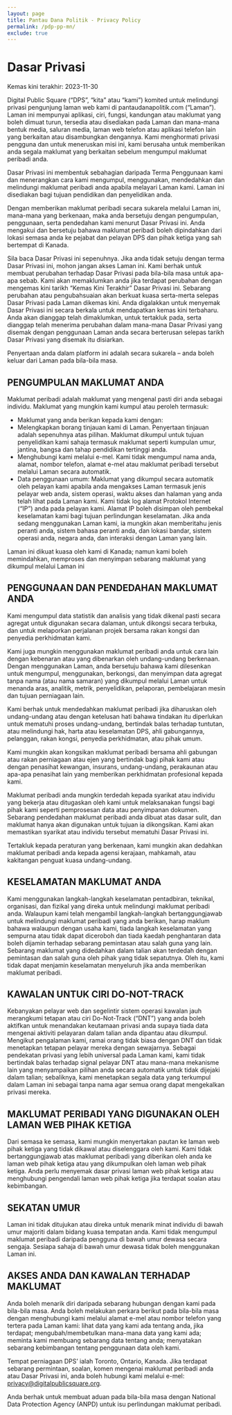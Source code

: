 ```yaml
---
layout: page
title: Pantau Dana Politik - Privacy Policy
permalink: /pdp-pp-mn/
exclude: true
---
```


# **Dasar Privasi**

Kemas kini terakhir: 2023-11-30

Digital Public Square (“DPS”, “kita” atau “kami”) komited untuk melindungi privasi pengunjung laman web kami di  pantaudanapolitik.com (“Laman”). Laman ini mempunyai aplikasi, ciri, fungsi, kandungan atau maklumat yang boleh dimuat turun, tersedia atau disediakan pada Laman dan mana-mana bentuk media, saluran media, laman web telefon atau aplikasi telefon lain yang berkaitan atau disambungkan dengannya. Kami menghormati privasi pengguna dan untuk meneruskan misi ini, kami berusaha untuk memberikan anda segala maklumat yang berkaitan sebelum mengumpul maklumat peribadi anda. 

Dasar Privasi ini membentuk sebahagian daripada Terma Penggunaan kami dan menerangkan cara kami mengumpul, menggunakan, mendedahkan dan melindungi maklumat peribadi anda apabila melayari Laman kami. Laman ini disediakan bagi tujuan pendidikan dan penyelidikan anda.

Dengan memberikan maklumat peribadi secara sukarela melalui Laman ini, mana-mana yang berkenaan, maka anda bersetuju dengan pengumpulan, penggunaan, serta pendedahan kami menurut Dasar Privasi ini. Anda mengakui dan bersetuju bahawa maklumat peribadi boleh dipindahkan dari lokasi semasa anda ke pejabat dan pelayan DPS dan pihak ketiga yang sah bertempat di Kanada.

Sila baca Dasar Privasi ini sepenuhnya. Jika anda tidak setuju dengan terma Dasar Privasi ini, mohon jangan akses Laman ini. Kami berhak untuk membuat perubahan terhadap Dasar Privasi pada bila-bila masa untuk apa-apa sebab. Kami akan memaklumkan anda jika terdapat perubahan dengan mengemas kini tarikh “Kemas Kini Terakhir” Dasar Privasi ini. Sebarang perubahan atau pengubahsuaian akan berkuat kuasa serta-merta selepas Dasar Privasi pada Laman dikemas kini. Anda digalakkan untuk menyemak Dasar Privasi ini secara berkala untuk mendapatkan kemas kini terbaharu. Anda akan dianggap telah dimaklumkan, untuk tertakluk pada, serta dianggap telah menerima perubahan dalam mana-mana Dasar Privasi yang disemak dengan penggunaan Laman anda secara berterusan selepas tarikh Dasar Privasi yang disemak itu disiarkan. 

Penyertaan anda dalam platform ini adalah secara sukarela – anda boleh keluar dari Laman pada bila-bila masa.

## PENGUMPULAN MAKLUMAT ANDA
Maklumat peribadi adalah maklumat yang mengenal pasti diri anda sebagai individu. Maklumat yang mungkin kami kumpul atau peroleh termasuk: 

 - Maklumat yang anda berikan kepada kami dengan: 
  - Melengkapkan borang tinjauan kami di Laman. Penyertaan tinjauan adalah sepenuhnya atas pilihan. Maklumat dikumpul untuk tujuan penyelidikan kami sahaja termasuk maklumat seperti kumpulan umur, jantina, bangsa dan tahap pendidikan tertinggi anda. 
  - Menghubungi kami melalui e-mel. Kami tidak mengumpul nama anda, alamat, nombor telefon, alamat e-mel atau maklumat peribadi tersebut melalui Laman secara automatik. 
 - Data penggunaan umum: Maklumat yang dikumpul secara automatik oleh pelayan kami apabila anda mengakses Laman termasuk jenis pelayar web anda, sistem operasi, waktu akses dan halaman yang anda telah lihat pada Laman kami. Kami tidak log alamat Protokol Internet (“IP”) anda pada pelayan kami. Alamat IP boleh disimpan oleh pembekal keselamatan kami bagi tujuan perlindungan keselamatan. Jika anda sedang menggunakan Laman kami, ia mungkin akan memberitahu jenis peranti anda, sistem bahasa peranti anda, dan lokasi bandar, sistem operasi anda, negara anda, dan interaksi dengan Laman yang lain. 

Laman ini dikuat kuasa oleh kami di Kanada; namun kami boleh memindahkan, memproses dan menyimpan sebarang maklumat yang dikumpul melalui Laman ini

## PENGGUNAAN DAN PENDEDAHAN MAKLUMAT ANDA 
Kami mengumpul data statistik dan analisis yang tidak dikenal pasti secara agregat untuk digunakan secara dalaman, untuk dikongsi secara terbuka, dan untuk melaporkan perjalanan projek bersama rakan kongsi dan penyedia perkhidmatan kami.  

Kami juga mungkin menggunakan maklumat peribadi anda untuk cara lain dengan kebenaran atau yang dibenarkan oleh undang-undang berkenaan. Dengan menggunakan Laman, anda bersetuju bahawa kami dilesenkan untuk mengumpul, menggunakan, berkongsi, dan menyimpan data agregat tanpa nama (atau nama samaran) yang dikumpul melalui Laman untuk menanda aras, analitik, metrik, penyelidikan, pelaporan, pembelajaran mesin dan tujuan perniagaan lain.

Kami berhak untuk mendedahkan maklumat peribadi jika diharuskan oleh undang-undang atau dengan ketelusan hati bahawa tindakan itu diperlukan untuk mematuhi proses undang-undang, bertindak balas terhadap tuntutan, atau melindungi hak, harta atau keselamatan DPS, ahli gabungannya, pelanggan, rakan kongsi, penyedia perkhidmatan, atau pihak umum. 

Kami mungkin akan kongsikan maklumat peribadi bersama ahli gabungan atau rakan perniagaan atau ejen yang bertindak bagi pihak kami atau dengan penasihat kewangan, insurans, undang-undang, perakaunan atau apa-apa penasihat lain yang memberikan perkhidmatan profesional kepada kami. 

Maklumat peribadi anda mungkin terdedah kepada syarikat atau individu yang bekerja atau ditugaskan oleh kami untuk melaksanakan fungsi bagi pihak kami seperti pemprosesan data atau penyimpanan dokumen. Sebarang pendedahan maklumat peribadi anda dibuat atas dasar sulit, dan maklumat hanya akan digunakan untuk tujuan ia dikongsikan. Kami akan memastikan syarikat atau individu tersebut mematuhi Dasar Privasi ini. 

Tertakluk kepada peraturan yang berkenaan, kami mungkin akan dedahkan maklumat peribadi anda kepada agensi kerajaan, mahkamah, atau kakitangan penguat kuasa undang-undang. 

## KESELAMATAN MAKLUMAT ANDA 
Kami menggunakan langkah-langkah keselamatan pentadbiran, teknikal, organisasi, dan fizikal yang direka untuk melindungi maklumat peribadi anda. Walaupun kami telah mengambil langkah-langkah bertanggungjawab untuk melindungi maklumat peribadi yang anda berikan, harap maklum bahawa walaupun dengan usaha kami, tiada langkah keselamatan yang sempurna atau tidak dapat diceroboh dan tiada kaedah penghantaran data boleh dijamin terhadap sebarang pemintasan atau salah guna yang lain. Sebarang maklumat yang didedahkan dalam talian akan terdedah dengan pemintasan dan salah guna oleh pihak yang tidak sepatutnya. Oleh itu, kami tidak dapat menjamin keselamatan menyeluruh jika anda memberikan maklumat peribadi. 

## KAWALAN UNTUK CIRI DO-NOT-TRACK
Kebanyakan pelayar web dan segelintir sistem operasi kawalan jauh merangkumi tetapan atau ciri Do-Not-Track (“DNT”) yang anda boleh aktifkan untuk menandakan keutamaan privasi anda supaya tiada data mengenai aktiviti pelayaran dalam talian anda dipantau atau dikumpul. Mengikut pengalaman kami, ramai orang tidak biasa dengan DNT dan tidak menetapkan tetapan pelayar mereka dengan sewajarnya. Sebagai pendekatan privasi yang lebih universal pada Laman kami, kami tidak bertindak balas terhadap signal pelayar DNT atau mana-mana mekanisme lain yang menyampaikan pilihan anda secara automatik untuk tidak dijejaki dalam talian; sebaliknya, kami menetapkan segala data yang terkumpul dalam Laman ini sebagai tanpa nama agar semua orang dapat mengekalkan privasi mereka. 

## MAKLUMAT PERIBADI YANG DIGUNAKAN OLEH LAMAN WEB PIHAK KETIGA 
Dari semasa ke semasa, kami mungkin menyertakan pautan ke laman web pihak ketiga yang tidak dikawal atau diselenggara oleh kami. Kami tidak bertanggungjawab atas maklumat peribadi yang diberikan oleh anda ke laman web pihak ketiga atau yang dikumpulkan oleh laman web pihak ketiga. Anda perlu menyemak dasar privasi laman web pihak ketiga atau menghubungi pengendali laman web pihak ketiga jika terdapat soalan atau kebimbangan. 

## SEKATAN UMUR 
Laman ini tidak ditujukan atau direka untuk menarik minat individu di bawah umur majoriti dalam bidang kuasa tempatan anda. Kami tidak mengumpul maklumat peribadi daripada pengguna di bawah umur dewasa secara sengaja. Sesiapa sahaja di bawah umur dewasa tidak boleh menggunakan Laman ini.

## AKSES ANDA DAN KAWALAN TERHADAP MAKLUMAT 
Anda boleh menarik diri daripada sebarang hubungan dengan kami pada bila-bila masa. Anda boleh melakukan perkara berikut pada bila-bila masa dengan menghubungi kami melalui alamat e-mel atau nombor telefon yang tertera pada Laman kami: lihat data yang kami ada tentang anda, jika terdapat; mengubah/membetulkan mana-mana data yang kami ada; meminta kami membuang sebarang data tentang anda; menyatakan sebarang kebimbangan tentang penggunaan data oleh kami. 

Tempat perniagaan DPS’ ialah Toronto, Ontario, Kanada. Jika terdapat sebarang permintaan, soalan, komen mengenai maklumat peribadi anda atau Dasar Privasi ini, anda boleh hubungi kami melalui e-mel: privacy@digitalpublicsquare.org.

Anda berhak untuk membuat aduan pada bila-bila masa dengan National Data Protection Agency (ANPD) untuk isu perlindungan maklumat peribadi. 
